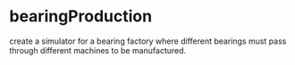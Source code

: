 # bearingProduction
create a simulator for a bearing factory where different bearings must pass through different machines to be manufactured.
